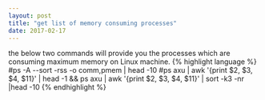 ```yaml
---
layout: post
title: "get list of memory consuming processes"
date: 2017-02-17
---
```


the below two commands will provide you the processes which are consuming maximum memory on Linux machine.
{% highlight language %}
#ps -A --sort -rss -o comm,pmem | head -10
#ps axu | awk '{print $2, $3, $4, $11}' | head -1 && ps axu | awk '{print $2, $3, $4, $11}' | sort -k3 -nr |head -10
{% endhighlight %}
